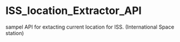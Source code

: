 # ISS_location_Extractor_API

sampel API for extacting current location for ISS. (International Space station)
